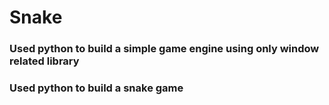 # Snake
### Used python to build a simple game engine using only window related library
### Used python to build a snake game

